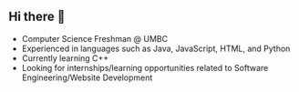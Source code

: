 ## Hi there 👋
- Computer Science Freshman @ UMBC
- Experienced in languages such as Java, JavaScript, HTML, and Python
- Currently learning C++
- Looking for internships/learning opportunities related to Software Engineering/Website Development
